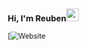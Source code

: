 ### Hi, I'm Reuben<img src="https://media.giphy.com/media/hvRJCLFzcasrR4ia7z/giphy.gif" width="25px">
[![Website](https://www.reubenbocarro.com)

